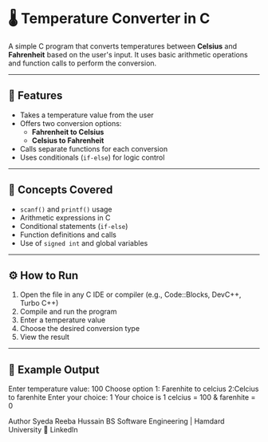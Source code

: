 # 🌡️ Temperature Converter in C

A simple C program that converts temperatures between **Celsius** and **Fahrenheit** based on the user's input. It uses basic arithmetic operations and function calls to perform the conversion.

---

## 🚀 Features

- Takes a temperature value from the user
- Offers two conversion options:
  - **Fahrenheit to Celsius**
  - **Celsius to Fahrenheit**
- Calls separate functions for each conversion
- Uses conditionals (`if-else`) for logic control

---

## 🧠 Concepts Covered

- `scanf()` and `printf()` usage
- Arithmetic expressions in C
- Conditional statements (`if-else`)
- Function definitions and calls
- Use of `signed int` and global variables

---

## ⚙️ How to Run

1. Open the file in any C IDE or compiler (e.g., Code::Blocks, DevC++, Turbo C++)
2. Compile and run the program
3. Enter a temperature value
4. Choose the desired conversion type
5. View the result

---

## 📌 Example Output

Enter temperature value: 100
Choose option
1: Farenhite to celcius 2:Celcius to farenhite
Enter your choice: 1
Your choice is 1
celcius = 100 & farenhite = 0

 Author
Syeda Reeba Hussain
BS Software Engineering | Hamdard University
🔗 LinkedIn

